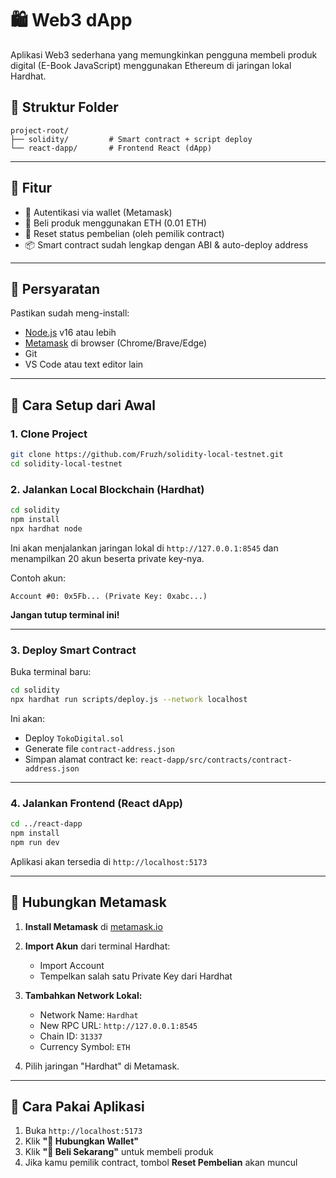 # 🛍️ Web3 dApp

Aplikasi Web3 sederhana yang memungkinkan pengguna membeli produk digital (E-Book JavaScript) menggunakan Ethereum di jaringan lokal Hardhat.

## 📁 Struktur Folder

```
project-root/
├── solidity/         # Smart contract + script deploy
└── react-dapp/       # Frontend React (dApp)
```

---

## 🚀 Fitur

- 🔐 Autentikasi via wallet (Metamask)
- 💸 Beli produk menggunakan ETH (0.01 ETH)
- 🔄 Reset status pembelian (oleh pemilik contract)
- 📦 Smart contract sudah lengkap dengan ABI & auto-deploy address

---

## 🧰 Persyaratan

Pastikan sudah meng-install:

- [Node.js](https://nodejs.org/) v16 atau lebih
- [Metamask](https://metamask.io/) di browser (Chrome/Brave/Edge)
- Git
- VS Code atau text editor lain

---

## 🔧 Cara Setup dari Awal

### 1. Clone Project

```bash
git clone https://github.com/Fruzh/solidity-local-testnet.git
cd solidity-local-testnet
```

### 2. Jalankan Local Blockchain (Hardhat)

```bash
cd solidity
npm install
npx hardhat node
```

Ini akan menjalankan jaringan lokal di `http://127.0.0.1:8545` dan menampilkan 20 akun beserta private key-nya.

Contoh akun:

```
Account #0: 0x5Fb... (Private Key: 0xabc...)
```

**Jangan tutup terminal ini!**

---

### 3. Deploy Smart Contract

Buka terminal baru:

```bash
cd solidity
npx hardhat run scripts/deploy.js --network localhost
```

Ini akan:

- Deploy `TokoDigital.sol`
- Generate file `contract-address.json`
- Simpan alamat contract ke: `react-dapp/src/contracts/contract-address.json`

---

### 4. Jalankan Frontend (React dApp)

```bash
cd ../react-dapp
npm install
npm run dev
```

Aplikasi akan tersedia di `http://localhost:5173`

---

## 🦊 Hubungkan Metamask

1. **Install Metamask** di [metamask.io](https://chromewebstore.google.com/detail/metamask/nkbihfbeogaeaoehlefnkodbefgpgknn)
2. **Import Akun** dari terminal Hardhat:

   - Import Account
   - Tempelkan salah satu Private Key dari Hardhat

3. **Tambahkan Network Lokal:**

   - Network Name: `Hardhat`
   - New RPC URL: `http://127.0.0.1:8545`
   - Chain ID: `31337`
   - Currency Symbol: `ETH`

4. Pilih jaringan "Hardhat" di Metamask.

---

## 🛒 Cara Pakai Aplikasi

1. Buka `http://localhost:5173`
2. Klik **"🔌 Hubungkan Wallet"**
3. Klik **"🛒 Beli Sekarang"** untuk membeli produk
4. Jika kamu pemilik contract, tombol **Reset Pembelian** akan muncul